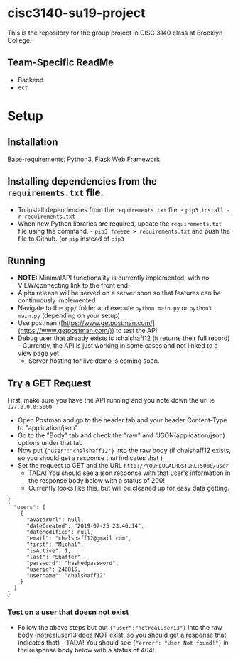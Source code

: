 # cisc3140-su19-project

This is the repository for the group project in CISC 3140 class at Brooklyn College.

## Team-Specific ReadMe

- Backend
- ect.

# Setup

## Installation

Base-requirements: Python3, Flask Web Framework

## Installing dependencies from the `requirements.txt` file.

- To install dependencies from the `requirements.txt` file. - `pip3 install -r requirements.txt`
- When new Python libraries are required, update the `requirements.txt` file using the command. - `pip3 freeze > requirements.txt` and push the file to Github. (or `pip` instead of `pip3`

## Running

- **NOTE:** MinimalAPI functionality is currently implemented, with no VIEW/connecting link to the front end.
- Alpha release will be served on a server soon so that features can be continuously implemented
- Navigate to the `app/` folder and execute `python main.py` or `python3 main.py` (depending on your setup)
- Use postman ([https://www.getpostman.com/](https://www.getpostman.com/)) to test the API.
- Debug user that already exists is :chalshaff12 (it returns their full record) - Currently, the API is just working in some cases and not linked to a view page
  yet 
    - Server hosting for live demo is coming soon.

## Try a GET Request

First, make sure you have the API running and you note down the url ie `127.0.0.0:5000`

- Open Postman and go to the header tab and your header Content-Type to "application/json"
- Go to the "Body" tab and check the "raw" and "JSON(application/json) options under that tab
- Now put `{"user":"chalshaff12"}` into the raw body (if chalshaff12 exists, so you should get a response that indicates that )
- Set the request to GET and the URL `http://YOURLOCALHOSTURL:5000/user` 
  - TADA! You should see a json response with that user's information in the response body below with a status of 200!
  - Currently looks like this, but will be cleaned up for easy data getting. 
``` 
{
  "users": [
    {
      "avatarUrl": null,
      "dateCreated": "2019-07-25 23:46:14",
      "dateModified": null,
      "email": "chalshaff12@gmail.com",
      "first": "Michal",
      "isActive": 1,
      "last": "Shaffer",
      "password": "hashedpassword",
      "userid": 246815,
      "username": "chalshaff12"
    }
  ]
}
```

### Test on a user that doesn not exist

- Follow the above steps but put `{"user":"notrealuser13"}` into the raw body (notrealuser13 does NOT exist, so you should get a response that indicates that) - TADA! You should see `{"error": "User Not found!"}` in the response body below with a status of 404!
